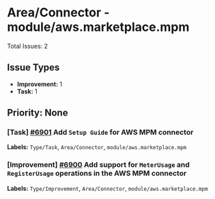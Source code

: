 # Area/Connector - module/aws.marketplace.mpm

Total Issues: 2

## Issue Types

- **Improvement:** 1
- **Task:** 1

## Priority: None

### [Task] [#6901](https://github.com/ballerina-platform/ballerina-library/issues/6901) Add `Setup Guide` for AWS MPM connector
**Labels:** `Type/Task`, `Area/Connector`, `module/aws.marketplace.mpm`

### [Improvement] [#6900](https://github.com/ballerina-platform/ballerina-library/issues/6900) Add support for `MeterUsage` and `RegisterUsage` operations in the AWS MPM connector
**Labels:** `Type/Improvement`, `Area/Connector`, `module/aws.marketplace.mpm`

